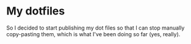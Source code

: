 My dotfiles
===========

So I decided to start publishing my dot files so that I can stop manually
copy-pasting them, which is what I've been doing so far (yes, really).
